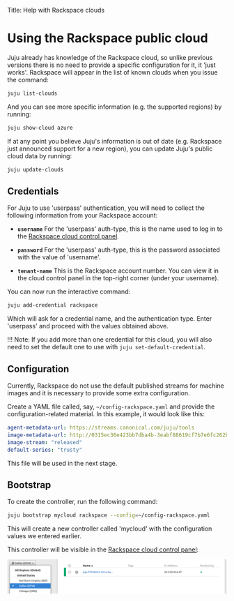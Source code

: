 Title: Help with Rackspace clouds

# Using the Rackspace public cloud

Juju already has knowledge of the Rackspace cloud, so unlike previous versions there
is no need to provide a specific configuration for it, it 'just works'. Rackspace
will appear in the list of known clouds when you issue the command:
  
```bash
juju list-clouds
```
And you can see more specific information (e.g. the supported regions) by 
running:
  
```bash
juju show-cloud azure
```

If at any point you believe Juju's information is out of date (e.g. Rackspace just 
announced support for a new region), you can update Juju's public cloud data by
running:
  
```bash
juju update-clouds
```

## Credentials

For Juju to use 'userpass' authentication, you will need to collect the 
following information from your Rackspace account:

 - **`username`** For the 'userpass' auth-type, this is the name used to log
    in to the [Rackspace cloud control panel](https://mycloud.rackspace.com).

 - **`password`** For the 'userpass' auth-type, this is the password associated
    with the value of 'username'.

 - **`tenant-name`** This is the Rackspace account number. You can view it in 
    the cloud control panel in the top-right corner (under your username).

You can now run the interactive command:
  
```bash
juju add-credential rackspace
```

Which will ask for a credential name, and the authentication type. Enter 
'userpass' and proceed with the values obtained above.

!!! Note: If you add more than one credential for this cloud, you will also
need to set the default one to use with `juju set-default-credential`.


## Configuration

Currently, Rackspace do not use the default published streams for machine 
images and it is necessary to provide some extra configuration.

Create a YAML file called, say, `~/config-rackspace.yaml` and provide the
configuration-related material. In this example, it would look like this:

```yaml
agent-metadata-url: https://streams.canonical.com/juju/tools
image-metadata-url: http://0315ec36e423bb7dba4b-3eabf88619cf7b7e6fc262bcf48df10b.r19.cf1.rackcdn.com/images
image-stream: "released"
default-series: "trusty"
```
This file will be used in the next stage.

## Bootstrap

To create the controller, run the following command:
  

```bash
juju bootstrap mycloud rackspace --config=~/config-rackspace.yaml
```

This will create a new controller called 'mycloud' with the configuration 
values we entered earlier.

This controller will be visible in the
[Rackspace cloud control panel](https://mycloud.rackspace.com):

![bootstrap machine 0 in Rackspace portal](./media/config-rackspace_portal-machine_0.png)
